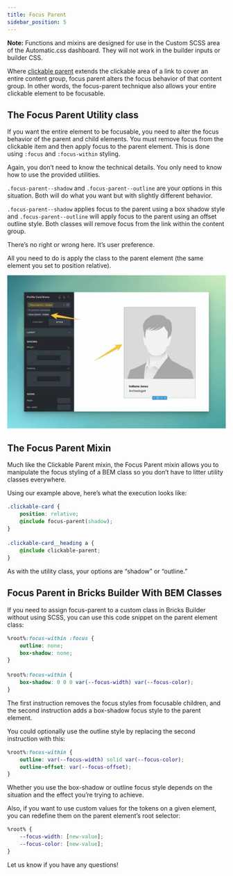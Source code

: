 ```yaml
---
title: Focus Parent
sidebar_position: 5
---
```


**Note:** Functions and mixins are designed for use in the Custom SCSS area of the Automatic.css dashboard. They will not work in the builder inputs or builder CSS.

Where [clickable parent](clickable-parent.md) extends the clickable area of a link to cover an entire content group, focus parent alters the focus behavior of that content group. In other words, the focus-parent technique also allows your entire clickable element to be focusable.

## The Focus Parent Utility class

If you want the entire element to be focusable, you need to alter the focus behavior of the parent and child elements. You must remove focus from the clickable item and then apply focus to the parent element. This is done using `:focus` and `:focus-within` styling.

Again, you don’t need to know the technical details. You only need to know how to use the provided utilities.

`.focus-parent--shadow` and `.focus-parent--outline` are your options in this situation. Both will do what you want but with slightly different behavior.

`.focus-parent--shadow` applies focus to the parent using a box shadow style and `.focus-parent--outline` will apply focus to the parent using an offset outline style. Both classes will remove focus from the link within the content group.

There’s no right or wrong here. It’s user preference.

All you need to do is apply the class to the parent element (the same element you set to position relative).

![Applying .focus-parent--shadow to the parent element](img/CleanShot-2023-08-13-at-22.51.25@2x-1024x715.webp)

## The Focus Parent Mixin

Much like the Clickable Parent mixin, the Focus Parent mixin allows you to manipulate the focus styling of a BEM class so you don’t have to litter utility classes everywhere.

Using our example above, here’s what the execution looks like:

```CSS
.clickable-card {
    position: relative;
    @include focus-parent(shadow);
}

.clickable-card__heading a {
    @include clickable-parent;
}
```

As with the utility class, your options are “shadow” or “outline.”

## Focus Parent in Bricks Builder With BEM Classes

If you need to assign focus-parent to a custom class in Bricks Builder without using SCSS, you can use this code snippet on the parent element class:

```CSS
%root%:focus-within :focus {
    outline: none;
    box-shadow: none;
}

%root%:focus-within {
    box-shadow: 0 0 0 var(--focus-width) var(--focus-color);
}
```

The first instruction removes the focus styles from focusable children, and the second instruction adds a box-shadow focus style to the parent element.

You could optionally use the outline style by replacing the second instruction with this:

```CSS
%root%:focus-within {
    outline: var(--focus-width) solid var(--focus-color);
    outline-offset: var(--focus-offset);
}
```

Whether you use the box-shadow or outline focus style depends on the situation and the effect you’re trying to achieve.

Also, if you want to use custom values for the tokens on a given element, you can redefine them on the parent element’s root selector:

```CSS
%root% {
    --focus-width: [new-value];
    --focus-color: [new-value];
}
```

Let us know if you have any questions!
